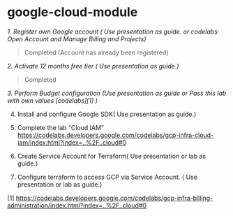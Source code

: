 # google-cloud-module

*1. Register own Google account ( Use presentation as guide. or codelabs: Open Account and Manage Billing and Projects)*

> Completed (Account has already been registered)

*2. Activate 12 months free tier ( Use presentation as guide.)*

> Completed

*3. Perform Budget configuration (Use presentation as guide or Pass this lab with own values [codelabs][1] )*

4. Install and configure Google SDK( Use presentation as guide.)

5. Complete the lab “Cloud IAM” https://codelabs.developers.google.com/codelabs/gcp-infra-cloud-iam/index.html?index=..%2F..cloud#0

6. Create Service Account for Terraform( Use presentation or lab as guide.)

7. Configure terraform to access GCP via Service Account. ( Use presentation or lab as guide.)


[1] https://codelabs.developers.google.com/codelabs/gcp-infra-billing-administration/index.html?index=..%2F..cloud#0
